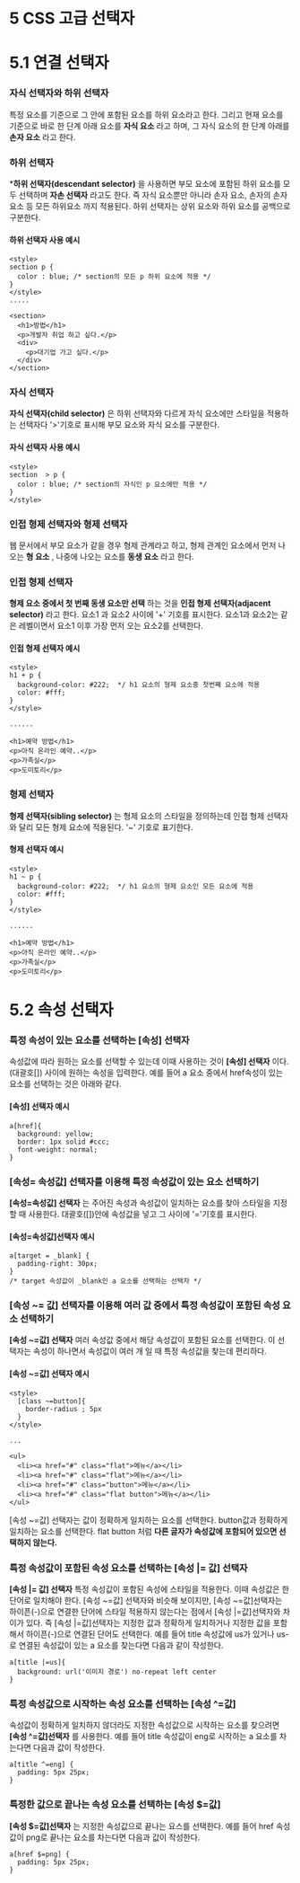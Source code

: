 # 5 CSS 고급 선택자

# 5.1 연결 선택자

### 자식 선택자와 하위 선택자
특정 요소를 기준으로 그 안에 포함된 요소를 하위 요소라고 한다. 그리고 현재 요소를 기준으로 바로 한 단계 아래 요소를 **자식 요소** 라고 하며, 그 자식 요소의 한 단계 아래를 **손자 요소** 라고 한다. <br>

### 하위 선택자
***하위 선택자(descendant selector)** 을 사용하면 부모 요소에 포함된 하위 요소를 모두 선택하며 **자손 선택자** 라고도 한다. 즉 자식 요소뿐만 아니라 손자 요소, 손자의 손자 요소 등 모든 하위요소 까지 적용된다. 하위 선택자는 상위 요소와 하위 요소를 공백으로 구분한다.
#### 하위 선택자 사용 예시
```
<style>
section p {
  color : blue; /* section의 모든 p 하위 요소에 적용 */
}
</style>
.....

<section>
  <h1>방법</h1>
  <p>개발자 취업 하고 싶다.</p>
  <div>
    <p>대기업 가고 싶다.</p>
  </div>
</section>

```

### 자식 선택자
**자식 선택자(child selector)** 은 하위 선택자와 다르게 자식 요소에만 스타일을 적용하는 선택자다 '>'기호로 표시해 부모 요소와 자식 요소를 구분한다. 

#### 자식 선택자 사용 예시
```
<style>
section  > p {
  color : blue; /* section의 자식인 p 요소에만 적용 */
}
</style>
```

### 인접 형제 선택자와 형제 선택자
웹 문서에서 부모 요소가 같을 경우 형제 관계라고 하고, 형제 관계인 요소에서 먼저 나오는 **형 요소** , 나중에 나오는 요소를 **동생 요소** 라고 한다. 

### 인접 형제 선택자
**형제 요소 중에서 첫 번째 동생 요소만 선택** 하는 것을 **인접 형제 선택자(adjacent selector)** 라고 한다. 요소1 과 요소2 사이에 '+' 기호를 표시한다. 요소1과 요소2는 같은 레벨이면서 요소1 이후 가장 먼저 오는 요소2를 선택한다.
#### 인접 형제 선택자 예시
```
<style>
h1 + p {
  background-color: #222;  */ h1 요소의 형제 요소중 첫번째 요소에 적용
  color: #fff;
}
</style>

......

<h1>예약 방법</h1>
<p>아직 온라인 예약..</p>
<p>가족실</p>
<p>도미토리</p>

```

### 형제 선택자
**형제 선택자(sibling selector)** 는 형제 요소의 스타일을 정의하는데 인접 형제 선택자와 달리 모든 형제 요소에 적용된다. '~' 기호로 표기한다.
#### 형제 선택자 예시
```
<style>
h1 ~ p {
  background-color: #222;  */ h1 요소의 형제 요소인 모든 요소에 적용
  color: #fff;
}
</style>

......

<h1>예약 방법</h1>
<p>아직 온라인 예약..</p>
<p>가족실</p>
<p>도미토리</p>

```

# 5.2 속성 선택자

### 특정 속성이 있는 요소를 선택하는 [속성] 선택자
속성값에 따라 원하는 요소를 선택할 수 있는데 이때 사용하는 것이 **[속성] 선택자** 이다. (대괄호[]) 사이에 원하는 속성을 입력한다. 예를 들어 a 요소 중에서 href속성이 있는 요소를 선택하는 것은 아래와 같다.
#### [속성] 선택자 예시
```
a[href]{
  background: yellow;
  border: 1px solid #ccc;
  font-weight: normal;
}
```

### [속성= 속성값] 선택자를 이용해 특정 속성값이 있는 요소 선택하기
**[속성=속성값] 선택자** 는 주어진 속성과 속성값이 일치하는 요소를 찾아 스타일을 지정할 때 사용한다. 대괄호([])안에 속성값을 넣고 그 사이에 '='기호를 표시한다.
#### [속성=속성값]선택자 예시
```
a[target = _blank] {
  padding-right: 30px;
}
/* target 속성값이 _blank인 a 요소를 선택하는 선택자 */
```

### [속성 ~= 값] 선택자를 이용해 여러 값 중에서 특정 속성값이 포함된 속성 요소 선택하기
**[속성 ~=값] 선택자** 여러 속성값 중에서 해당 속성값이 포함된 요소를 선택한다. 이 선택자는 속성이 하나면서 속성값이 여러 개 일 때 특정 속성값을 찾는데 편리하다.
#### [속성 ~=값] 선택자 예시
```
<style>  
  [class ~=button]{
    border-radius ; 5px
  }
</style>

...

<ul>
  <li><a href="#" class="flat">메뉴</a></li>
  <li><a href="#" class="flat">메뉴</a></li>
  <li><a href="#" class="button">메뉴</a></li>
  <li><a href="#" class="flat button">메뉴</a></li>
</ul>
```
[속성 ~=값] 선택자는 값이 정확하게 일치하는 요소를 선택한다. button값과 정확하게 일치하는 요소를 선택한다. flat button 처럼 **다른 글자가 속성값에 포함되어 있으면 선택하지 않는다.**

### 특정 속성값이 포함된 속성 요소를 선택하는 [속성 |= 값] 선택자
**[속성 |= 값] 선택자** 특정 속성값이 포함된 속성에 스타일을 적용한다. 이때 속성값은 한 단어로 일치해야 한다. [속성 ~=값] 선택자와 비슷해 보이지만, [속성 ~=값]선택자는 하이픈(-)으로 연결한 단어에 스타일 적용하지 않는다는 점에서 [속성 |=값]선택자와 차이가 있다. 즉 [속성 |=값]선택자는 지정한 값과 정확하게 일치하거나 지정한 값을 포함해서 하이픈(-)으로 연결된 단어도 선택한다. 예를 들어 title 속성값에 us가 있거나 us-로 연결된 속성값이 있는 a 요소를 찾는다면 다음과 같이 작성한다.
```
a[title |=us]{
  background: url('이미지 경로') no-repeat left center
}
```

### 특정 속성값으로 시작하는 속성 요소를 선택하는 [속성 ^=값]
속성값이 정확하게 일치하지 않더라도 지정한 속성값으로 시작하는 요소를 찾으려면 **[속성 ^=값]선택자** 를 사용한다. 예를 들어 title 속성값이 eng로 시작하는 a 요소를 차는다면 다음과 값이 작성한다.
```
a[title ^=eng] {
  padding: 5px 25px;
}
```
### 특정한 값으로 끝나는 속성 요소를 선택하는 [속성 $=값]
**[속성 $=값]선택자** 는 지정한 속성값으로 끝나는 요스를 선택한다. 예를 들어 href 속성값이 png로 끝나는 요소를 차는다면 다음과 값이 작성한다.
```
a[href $=png] {
  padding: 5px 25px;
}
```

























